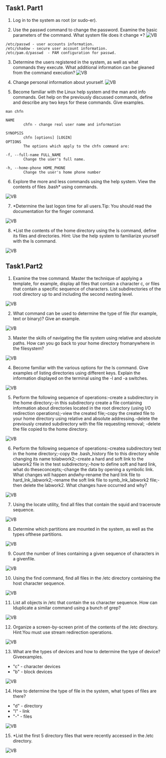## Task1. Part1

1) Log in to the system as root (or sudo-er).

2) Use the passwd command to change the password. Examine the basic parameters of the command. What system file does it change *?
![VB](images/im1.png "VB")
```
/etc/passwd - user accounts information.
/etc/shadow - secure user account information.
/etc/pam.d/passwd  - PAM configuration for passwd.
```

3)  Determine  the  users  registered  in  the  system,  as  well  as what  commands  they execute. What additional information can be gleaned from the command execution?
![VB](images/im2.png "VB")


4) Change personal information about yourself.
![VB](images/im3.png "VB")


5) Become familiar with the Linux help system and the man and info commands. Get help on the previously discussed commands, define and describe any two keys for these commands. Give examples.

```
man chfn

NAME
        chfn - change real user name and information

SYNOPSIS
        chfn [options] [LOGIN]
OPTIONS
        The options which apply to the chfn command are:

-f, --full-name FULL_NAME
        Change the user's full name.

-h, --home-phone HOME_PHONE
        Change the user's home phone number
```

6) Explore the more and less commands using the help system. View the contents of files .bash* using commands.

![VB](images/im4.png "VB")

7)  *Determine  the  last  logon  time  for  all  users.Tip:  You  should  read  the documentation for the finger command.

![VB](images/im5.png "VB")

8) *List the contents of the home directory using the ls command, define its files and  directories.  Hint:  Use  the  help  system  to  familiarize  yourself  with  the  ls command.

![VB](images/im6.png "VB")




## Task1.Part2

1)  Examine  the tree command.  Master  the  technique  of  applying  a  template,  for example, display all files that contain a character c, or files that contain a specific sequence of characters. List subdirectories of the root directory up to and including the second nesting level.

![VB](images/im7.png "VB")

2) What command can be used to determine the type of file (for example, text or binary)? Give an example.

![VB](images/im8.png "VB")


3) Master the skills of navigating the file system using relative and absolute paths. How can you go back to your home directory fromanywhere in the filesystem?

![VB](images/im9.png "VB")

4) Become familiar with the various options for the ls command. Give examples of listing  directories  using  different  keys.  Explain  the  information  displayed  on  the terminal using the -l and -a switches.

![VB](images/im10.png "VB")

5) Perform the following sequence of operations:-create a subdirectory in the home directory;-in this subdirectory create a file containing information about directories located in the root directory (using I/O redirection operations);-view the created file;-copy the created file to your home directory using relative and absolute addressing.-delete the previously created subdirectory with the file requesting removal;
-delete the file copied to the home directory.

![VB](images/im11.png "VB")

6) Perform the following sequence of operations:-createa subdirectory test in the home directory;-copy  the .bash_history file  to  this  directory  while  changing  its  name  tolabwork2;-create a hard and soft link to the labwork2 file in the test subdirectory;-how to define soft and hard link, what do theseconcepts;-change the data by opening a symbolic link. What changes will happen andwhy-rename the hard link file to hard_lnk_labwork2;-rename the soft link file to symb_lnk_labwork2 file;-then delete the labwork2. What changes have occurred and why?

![VB](images/im12.png "VB")

7)  Using  the  locate  utility,  find  all  files  that  contain  the  squid  and  traceroute sequence.

![VB](images/im13.png "VB")

8)  Determine  which  partitions  are  mounted  in  the  system,  as  well  as  the  types  ofthese partitions.

![VB](images/im14.png "VB")

9) Count the number of lines containing a given sequence of characters in a givenfile.

![VB](images/im15.png "VB")

10) Using the find command, find all files in the /etc directory containing the host character sequence.

![VB](images/im16.png "VB")

11) List all objects in /etc that contain the ss character sequence. How can Iduplicate a similar command using a bunch of grep?

![VB](images/im17.png "VB")

12) Organize a screen-by-screen print of the contents of the /etc directory. Hint:You must use stream redirection operations.

![VB](images/im18.png "VB")

13) What are the types of devices and how to determine the type of device? Giveexamples.

* "c" - character devices
* "b" - block devices

![VB](images/im19.png "VB")


14) How to determine the type of file in the system, what types of files are there?

* "d" - directory
* "l" - link
* "-" - files

![VB](images/im20.png "VB")

15) *List the first 5 directory files that were recently accessed in the /etc directory.

![VB](images/im21.png "VB")

